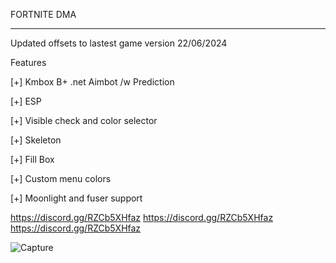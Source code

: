 FORTNITE DMA
_______________________________________________________________________

Updated offsets to lastest game version 22/06/2024 

Features

[+] Kmbox B+ .net Aimbot /w Prediction

[+] ESP

[+] Visible check and color selector

[+] Skeleton

[+] Fill Box

[+] Custom menu colors

[+] Moonlight and fuser support

https://discord.gg/RZCb5XHfaz
https://discord.gg/RZCb5XHfaz
https://discord.gg/RZCb5XHfaz


![Capture](https://github.com/jouh1/Fortnite-DMA/assets/170565559/62ac3195-5259-49fb-8cb0-65ff544111cd)
